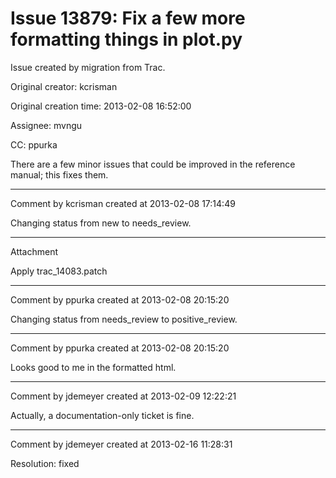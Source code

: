 # Issue 13879: Fix a few more formatting things in plot.py

Issue created by migration from Trac.

Original creator: kcrisman

Original creation time: 2013-02-08 16:52:00

Assignee: mvngu

CC:  ppurka

There are a few minor issues that could be improved in the reference manual; this fixes them.


---

Comment by kcrisman created at 2013-02-08 17:14:49

Changing status from new to needs_review.


---

Attachment

Apply trac_14083.patch


---

Comment by ppurka created at 2013-02-08 20:15:20

Changing status from needs_review to positive_review.


---

Comment by ppurka created at 2013-02-08 20:15:20

Looks good to me in the formatted html.


---

Comment by jdemeyer created at 2013-02-09 12:22:21

Actually, a documentation-only ticket is fine.


---

Comment by jdemeyer created at 2013-02-16 11:28:31

Resolution: fixed
